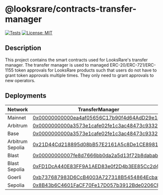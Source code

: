 # @looksrare/contracts-transfer-manager

[![Tests](https://github.com/LooksRare/contracts-transfer-manager/actions/workflows/tests.yaml/badge.svg)](https://github.com/LooksRare/contracts-transfer-manager/actions/workflows/tests.yaml)
[![License: MIT](https://img.shields.io/badge/License-MIT-blue.svg)](https://opensource.org/licenses/MIT)

## Description

This project contains the smart contracts used for LooksRare's transfer manager. The transfer manager is used to managed ERC-20/ERC-721/ERC-1155 token approvals for LooksRare products such that users do not have to grant token approvals multiple times. They only need to grant approvals to new operators.

## Deployments

| Network          | TransferManager                                                                                                               |
| ---------------- | ----------------------------------------------------------------------------------------------------------------------------- |
| Mainnet          | [0x00000000000ea4af05656C17b90f4d64AdD29e1d](https://etherscan.io/address/0x00000000000ea4af05656C17b90f4d64AdD29e1d)         |
| Arbitrum         | [0x0000000000a3573e1cafe02fe1c3ac48473c9332](https://arbiscan.io/address/0x0000000000a3573e1cafe02fe1c3ac48473c9332)          |
| Base             | [0x0000000000a3573e1cafe02fe1c3ac48473c9332](https://basescan.org/address/0x0000000000a3573e1cafe02fe1c3ac48473c9332)         |
| Arbitrum Sepolia | [0x21D44Cd218895d08bB57E2161A5c8De1CE898165](https://sepolia.arbiscan.io/address/0x21D44Cd218895d08bB57E2161A5c8De1CE898165)  |
| Blast            | [0x00000000007fe8d7666bb0da2a5d13f72b8dabab](https://blastscan.io/address/0x00000000007fe8d7666bb0da2a5d13f72b8dabab)         |
| Blast Sepolia    | [0xFD1DcA440E83FF9A1AED83e0f2D4b3EE85Cc2d44](https://testnet.blastscan.io/address/0xFD1DcA440E83FF9A1AED83e0f2D4b3EE85Cc2d44) |
| Goerli           | [0xb737687983D6CcB4003A727318B5454864Ecba9d](https://goerli.etherscan.io/address/0xb737687983D6CcB4003A727318B5454864Ecba9d)  |
| Sepolia          | [0x8B43b6C4601FaCF70Fe17D057b3912Bde0206CFB](https://sepolia.etherscan.io/address/0x8B43b6C4601FaCF70Fe17D057b3912Bde0206CFB) |

